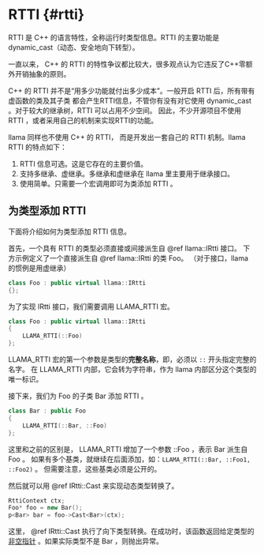# RTTI {#rtti}

RTTI 是 C++ 的语言特性，全称运行时类型信息。RTTI 的主要功能是 dynamic_cast（动态、安全地向下转型）。

一直以来， C++ 的 RTTI 的特性争议都比较大，很多观点认为它违反了C++零额外开销抽象的原则。

C++ 的 RTTI 并不是“用多少功能就付出多少成本”。一般开启 RTTI 后，所有带有虚函数的类及其子类
都会产生RTTI信息，不管你有没有对它使用 dynamic_cast 。对于较大的继承树，RTTI 可以占用不少空间。
因此，不少开源项目不使用 RTTI ，或者采用自己的机制来实现RTTI的功能。

llama 同样也不使用 C++ 的 RTTI， 而是开发出一套自己的 RTTI 机制。llama RTTI 的特点如下：

1. RTTI 信息可选。这是它存在的主要价值。
2. 支持多继承、虚继承。多继承和虚继承在 llama 里主要用于继承接口。
3. 使用简单。只需要一个宏调用即可为类添加 RTTI 。

## 为类型添加 RTTI 

下面将介绍如何为类型添加 RTTI 信息。

首先，一个具有 RTTI 的类型必须直接或间接派生自 @ref llama::IRtti 接口。
下方示例定义了一个直接派生自 @ref llama::IRtti 的类 Foo。
（对于接口，llama 的惯例是用虚继承）

```cpp
class Foo : public virtual llama::IRtti
{};
```

为了实现 IRtti 接口，我们需要调用 LLAMA_RTTI 宏。

```cpp
class Foo : public virtual llama::IRtti
{
	LLAMA_RTTI(::Foo)
};
```

LLAMA_RTTI 宏的第一个参数是类型的**完整名称**，即，必须以 `::` 开头指定完整的名字。
在 LLAMA_RTTI 内部，它会转为字符串，作为 llama 内部区分这个类型的唯一标识。

接下来，我们为 Foo 的子类 Bar 添加 RTTI 。

```cpp
class Bar : public Foo
{
	LLAMA_RTTI(::Bar, ::Foo)
};
```

这里和之前的区别是， LLAMA_RTTI 增加了一个参数 ::Foo ，表示 Bar 派生自 Foo 。
如果有多个基类，就继续在后面添加，如：`LLAMA_RTTI(::Bar, ::Foo1, ::Foo2)` 。
但需要注意，这些基类必须是公开的。

然后就可以用 @ref IRtti::Cast 来实现动态类型转换了。

```cpp
RttiContext ctx;
Foo* foo = new Bar();
p<Bar> bar = foo->Cast<Bar>(ctx);
```

这里， @ref IRtti::Cast 执行了向下类型转换。在成功时，该函数返回给定类型的 [非空指针]({#p-pointer}) 。如果实际类型不是 Bar ，则抛出异常。



